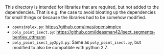 This directory is intended for libraries that are required, but not added to the dependencies.
That is e.g. the case to avoid bloating up the dependencies for small things
or because the libraries had to be somehow modified.

* `opensimplex.py`: https://github.com/lmas/opensimplex
* `poly_point_isect.py`: https://github.com/ideasman42/isect_segments-bentley_ottmann
* `poly_point_isect_py2py3.py`: Same as `poly_point_isect.py`, but modified to also be compatible with python 2.7. 